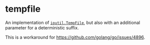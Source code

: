 tempfile
========
An implementation of
[`ioutil.TempFile`](https://golang.org/pkg/io/ioutil/#TempFile), but also with
an additional parameter for a deterministic suffix.

This is a workaround for https://github.com/golang/go/issues/4896.
